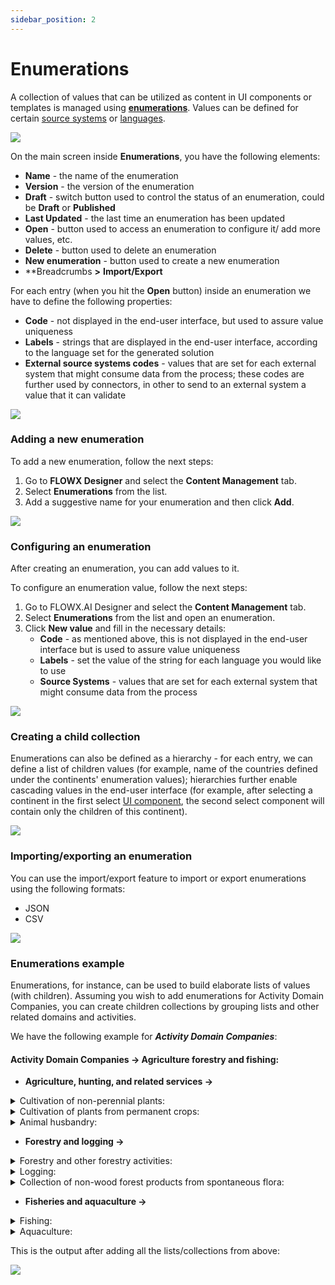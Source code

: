 ```yaml
---
sidebar_position: 2
---
```


# Enumerations

A collection of values that can be utilized as content in UI components or templates is managed using [**enumerations**](../../../../terms/flowx-enumerations). Values can be defined for certain [source systems](source-systems) or [languages](languages).

![](https://s3.eu-west-1.amazonaws.com/docx.flowx.ai/platform-deep-dive/enumerations.png)

On the main screen inside **Enumerations**, you have the following elements:

* **Name** - the name of the enumeration
* **Version** - the version of the enumeration
* **Draft** - switch button used to control the status of an enumeration, could be **Draft** or **Published**
* **Last Updated** - the last time an enumeration has been updated
* **Open** - button used to access an enumeration to configure it/ add more values, etc.
* **Delete** - button used to delete an enumeration
* **New enumeration** - button used to create a new enumeration
* **Breadcrumbs **>** **Import/Export**

For each entry (when you hit the **Open** button) inside an enumeration we have to define the following properties:

* **Code** - not displayed in the end-user interface, but used to assure value uniqueness
* **Labels** - strings that are displayed in the end-user interface, according to the language set for the generated solution
* **External source systems codes** - values that are set for each external system that might consume data from the process; these codes are further used by connectors, in other to send to an external system a value that it can validate

![](https://s3.eu-west-1.amazonaws.com/docx.flowx.ai/platform-deep-dive/enumerations1.png)

### Adding a new enumeration

To add a new enumeration, follow the next steps:

1. Go to **FLOWX Designer** and select the **Content Management** tab.
2. Select **Enumerations** from the list.
3. Add a suggestive name for your enumeration and then click **Add**.

![](https://s3.eu-west-1.amazonaws.com/docx.flowx.ai/platform-deep-dive/adding_new_enum.png)

### Configuring an enumeration

After creating an enumeration, you can add values to it.

To configure an enumeration value, follow the next steps:

1. Go to FLOWX.AI Designer and select the **Content Management** tab.
2. Select **Enumerations** from the list and open an enumeration.
3. Click **New value** and fill in the necessary details:
   * **Code** - as mentioned above, this is not displayed in the end-user interface but is used to assure value uniqueness
   * **Labels** - set the value of the string for each language you would like to use
   * **Source Systems** - values that are set for each external system that might consume data from the process

![](https://s3.eu-west-1.amazonaws.com/docx.flowx.ai/platform-deep-dive/enum_configuration.gif)

### Creating a child collection

Enumerations can also be defined as a hierarchy - for each entry, we can define a list of children values (for example, name of the countries defined under the continents' enumeration values); hierarchies further enable cascading values in the end-user interface (for example, after selecting a continent in the first select [UI component](../../../../building-blocks/ui-designer/ui-component-types), the second select component will contain only the children of this continent).

![](https://s3.eu-west-1.amazonaws.com/docx.flowx.ai/platform-deep-dive/enum_child_collection.png)

### Importing/exporting an enumeration

You can use the import/export feature to import or export enumerations using the following formats:

* JSON
* CSV

![](https://s3.eu-west-1.amazonaws.com/docx.flowx.ai/platform-deep-dive/import_export_enum.png)

### Enumerations example

Enumerations, for instance, can be used to build elaborate lists of values (with children). Assuming you wish to add enumerations for Activity Domain Companies, you can create children collections by grouping lists and other related domains and activities.

We have the following example for _**Activity Domain Companies**_:

#### **Activity Domain Companies → Agriculture forestry and fishing:**

* **Agriculture, hunting, and related services →**

<details>

<summary>Cultivation of non-perennial plants:</summary>

* Cultivation of cereals (excluding rice), leguminous plants and oilseeds
* Cultivation of rice
* Growing of vegetables and melons, roots and tubers
* Cultivation of tobacco

</details>

<details>

<summary>Cultivation of plants from permanent crops:</summary>

* Cultivation of grapes
* Cultivation of grapes
* Cultivation of seeds and stone fruits
* Cultivation of oil seeds

</details>

<details>

<summary>Animal husbandry:</summary>

* Raising of dairy cattle
* Raising of other cattle
* Raising horses and other horses

</details>

* **Forestry and logging →**

<details>

<summary>Forestry and other forestry activities:</summary>

* Forestry and other forestry activities

</details>

<details>

<summary>Logging:</summary>

* Logging

</details>

<details>

<summary>Collection of non-wood forest products from spontaneous flora:</summary>

* Collection of non-wood forest products from spontaneous flor

</details>

* **Fisheries and aquaculture →**

<details>

<summary>Fishing:</summary>

* Sea fishing
* Freshwater fishing

</details>

<details>

<summary>Aquaculture:</summary>

* Maritime aquaculture
* Freshwater aquaculture

</details>

This is the output after adding all the lists/collections from above:

![](https://s3.eu-west-1.amazonaws.com/docx.flowx.ai/platform-deep-dive/enumerations_output.gif)